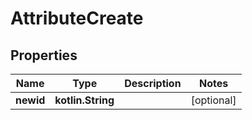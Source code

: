 
# AttributeCreate

## Properties
Name | Type | Description | Notes
------------ | ------------- | ------------- | -------------
**newid** | **kotlin.String** |  |  [optional]



